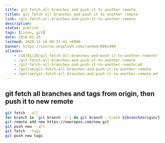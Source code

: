 ```yaml
---
title: git fetch all branches and push it to another remote
titlen: git fetch all branches and push it to another remote
link: /git-fetch-all-branches-and-push-it-to-another-remote
description: 
status: publish
tags: [Linux, git]
date: 2018-01-26
lastmod: 2020-11-16 09:37:41 +0900
banner: https://source.unsplash.com/random/800x400
aliases:
    - /18/01/26/git-fetch-all-branches-and-push-it-to-another-remote/
    - /git-fetch-all-branches-and-push-it-to-another-remote
    - /git-fetch-all-branches-and-push-it-to-another-remote.md
    - /gollum/git-fetch-all-branches-and-push-it-to-another-remote
    - /gollum/git-fetch-all-branches-and-push-it-to-another-remote.md
---
```


## git fetch all branches and tags from origin, then push it to new remote
    
```bash
git fetch --all
for branch in `git branch -r`; do git branch --track ${branch#origin/} $branch; done
git remote add new https://newrepos.com/new.git
git push new --all
git fetch --tags
git push new tags
```

<!--more-->